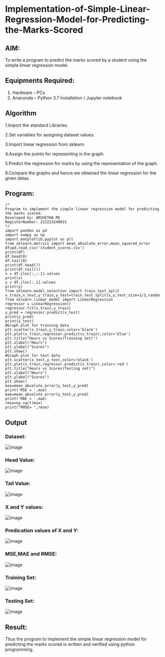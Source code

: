 # Implementation-of-Simple-Linear-Regression-Model-for-Predicting-the-Marks-Scored

## AIM:
To write a program to predict the marks scored by a student using the simple linear regression model.

## Equipments Required:
1. Hardware – PCs
2. Anaconda – Python 3.7 Installation / Jupyter notebook

## Algorithm
1.Import the standard Libraries.

2.Set variables for assigning dataset values.

3.Import linear regression from sklearn.

4.Assign the points for representing in the graph.

5.Predict the regression for marks by using the representation of the graph.

6.Compare the graphs and hence we obtained the linear regression for the given datas.

## Program:
```
/*
Program to implement the simple linear regression model for predicting the marks scored.
Developed by: ARSHITHA MS
RegisterNumber: 212223240015
*/
import pandas as pd
import numpy as np
import matplotlib.pyplot as plt
from sklearn.metrics import mean_absolute_error,mean_squared_error
df=pd.read_csv('student_scores.csv')
print(df)
df.head(0)
df.tail(0)
print(df.head())
print(df.tail())
x = df.iloc[:,:-1].values
print(x)
y = df.iloc[:,1].values
print(y)
from sklearn.model_selection import train_test_split
x_train,x_test,y_train,y_test=train_test_split(x,y,test_size=1/3,random_state=0)
from sklearn.linear_model import LinearRegression
regressor = LinearRegression()
regressor.fit(x_train,y_train)
y_pred = regressor.predict(x_test)
print(y_pred)
print(y_test)
#Graph plot for training data
plt.scatter(x_train,y_train,color='black')
plt.plot(x_train,regressor.predict(x_train),color='blue')
plt.title("Hours vs Scores(Training set)")
plt.xlabel("Hours")
plt.ylabel("Scores")
plt.show()
#Graph plot for test data
plt.scatter(x_test,y_test,color='black')
plt.plot(x_train,regressor.predict(x_train),color='red')
plt.title("Hours vs Scores(Testing set)")
plt.xlabel("Hours")
plt.ylabel("Scores")
plt.show()
mse=mean_absolute_error(y_test,y_pred)
print('MSE = ',mse)
mae=mean_absolute_error(y_test,y_pred)
print('MAE = ',mae)
rmse=np.sqrt(mse)
print("RMSE= ",rmse)
```

## Output
### Dataset:
![image](https://github.com/AkilaMohan/Implementation-of-Simple-Linear-Regression-Model-for-Predicting-the-Marks-Scored/assets/144979143/8fe700d9-5ab2-4938-bcd0-bdb4103344e0)
### Head Value:
![image](https://github.com/AkilaMohan/Implementation-of-Simple-Linear-Regression-Model-for-Predicting-the-Marks-Scored/assets/144979143/f5c278d0-7080-48de-81e9-df715e8adf60)

### Tail Value:
![image](https://github.com/AkilaMohan/Implementation-of-Simple-Linear-Regression-Model-for-Predicting-the-Marks-Scored/assets/144979143/ccf4d0c2-ccb0-4376-bceb-6cde2485ed2f)

### X and Y values:
![image](https://github.com/AkilaMohan/Implementation-of-Simple-Linear-Regression-Model-for-Predicting-the-Marks-Scored/assets/144979143/49d5c0d4-a45f-47ae-80cd-aa089859e488)

### Predication values of X and Y:
![image](https://github.com/AkilaMohan/Implementation-of-Simple-Linear-Regression-Model-for-Predicting-the-Marks-Scored/assets/144979143/81b7b38e-3887-4c61-b863-788d15d63878)

### MSE,MAE and RMSE:
![image](https://github.com/AkilaMohan/Implementation-of-Simple-Linear-Regression-Model-for-Predicting-the-Marks-Scored/assets/144979143/65568752-24fb-482f-8a8e-cac41913e404)

### Training Set:
![image](https://github.com/AkilaMohan/Implementation-of-Simple-Linear-Regression-Model-for-Predicting-the-Marks-Scored/assets/144979143/a4b76ffd-fbec-43f5-b210-f7063e7cc738)

### Testing Set:
![image](https://github.com/AkilaMohan/Implementation-of-Simple-Linear-Regression-Model-for-Predicting-the-Marks-Scored/assets/144979143/f2c3662d-5169-4269-96fb-a6746138578a)


## Result:
Thus the program to implement the simple linear regression model for predicting the marks scored is written and verified using python programming.
